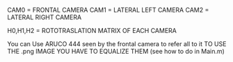 CAM0 = FRONTAL CAMERA
CAM1 = LATERAL LEFT CAMERA
CAM2 = LATERAL RIGHT CAMERA

H0,H1,H2 = ROTOTRASLATION MATRIX OF EACH CAMERA 

You can Use ARUCO 444 seen by the frontal camera to refer all to it
TO USE THE .png IMAGE YOU HAVE TO EQUALIZE THEM (see how to do in Main.m)
